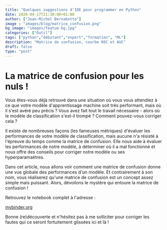```yaml
---
title: "Quelques suggestions d'IDE pour programmer en Python"
date: 2020-04-17T21:30:00+01:00
author: ["Jean-Michel Bernabotto"]
image : "images/blog/matrice_confusion.png"
bg_image: "images/featue-bg.jpg"
categories: ["Outil"]
tags: ["python","débutant","expert","formation", "ML"]
description: "Matrice de confusion, courbe ROC et AUC"
draft: false
type: "post"
---
```


# La matrice de confusion pour les nuls !

Vous êtes-vous déjà retrouvé dans une situation où vous vous attendiez à ce que votre modèle d'apprentissage machine soit très performant, mais où il s'est avéré peu précis ? Vous avez fait tout le travail nécessaire - alors où le modèle de classification s'est-il trompé ? Comment pouvez-vous corriger cela ?

Il existe de nombreuses façons (les fameuses métriques) d'évaluer les performances de votre modèle de classification, mais aucune n'a résisté à l'épreuve du temps comme la matrice de confusion. Elle nous aide à évaluer les performances de notre modèle, à déterminer où il a mal fonctionné et nous offre des conseils pour corriger notre modèle ou ses hyperparamaètres.

Dans cet article, nous allons voir comment une matrice de confusion donne une vue globale des performances d'un modèle. Et contrairement à son nom, vous réaliserez qu'une matrice de confusion est un concept assez simple mais puissant. Alors, dévoilons le mystère qui entoure la matrice de confusion !

Retrouvez le notebook complet à l'adresse :

[mybinder.org](https://mybinder.org/v2/gh/jmbernabotto/MachineLearning/master?filepath=matrice_de_confusion_ROC_AUC.ipynb)

Bonne (re)découverte et n'hésitez pas à me solliciter pour corriger les fautes qui ce seront fortuitement glissées ici et là !

